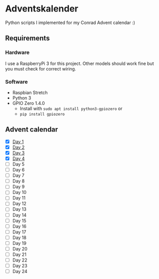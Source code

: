# Adventskalender
Python scripts I implemented for my Conrad Advent calendar :)

## Requirements
### Hardware
I use a RaspberryPi 3 for this project.
Other models should work fine but you must check for correct wiring.

### Software
- Raspbian Stretch
- Python 3
- GPIO Zero 1.4.0
    * Install with `sudo apt install python3-gpiozero` or
    * `pip install gpiozero`

## Advent calendar

- [x] [Day 1](day1/README.md)
- [x] [Day 2](day2/README.md)
- [x] [Day 3](day3/README.md)
- [x] [Day 4](day4/README.md)
- [ ] Day 5
- [ ] Day 6
- [ ] Day 7
- [ ] Day 8
- [ ] Day 9
- [ ] Day 10
- [ ] Day 11
- [ ] Day 12
- [ ] Day 13
- [ ] Day 14
- [ ] Day 15
- [ ] Day 16
- [ ] Day 17
- [ ] Day 18
- [ ] Day 19
- [ ] Day 20
- [ ] Day 21
- [ ] Day 22
- [ ] Day 23
- [ ] Day 24
